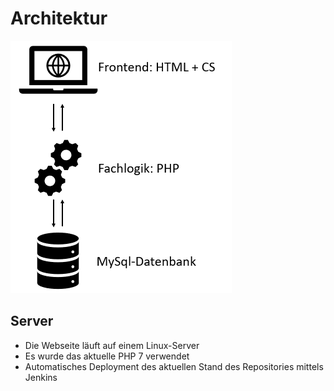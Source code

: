 # Architektur

![Architektur](Architektur.png "Architektur")

## Server
* Die Webseite läuft auf einem Linux-Server
* Es wurde das aktuelle PHP 7 verwendet
* Automatisches Deployment des aktuellen Stand des Repositories mittels Jenkins
